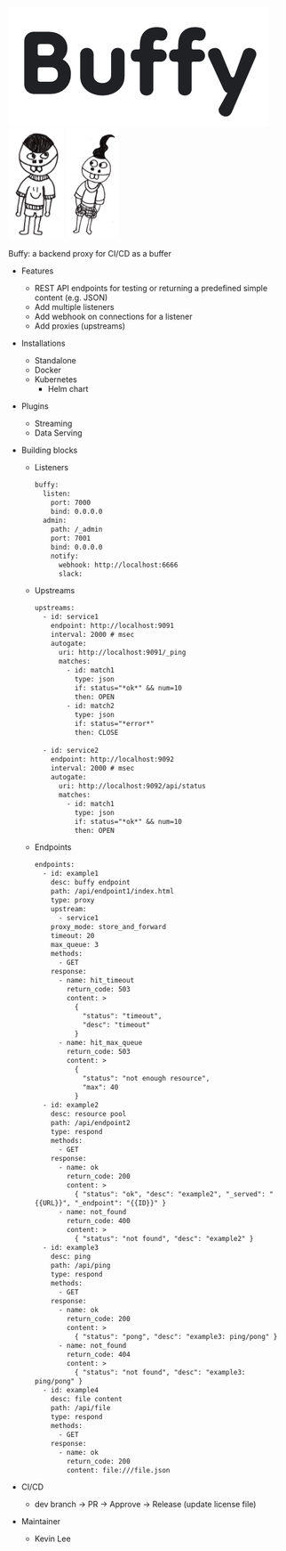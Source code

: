 ![Buffy image](https://github.com/leepro/buffy/blob/main/assets/buffy.png?raw=true) 
<img src="https://github.com/leepro/buffy/blob/main/assets/buffy_1.png?raw=true" height=200>
<img src="https://github.com/leepro/buffy/blob/main/assets/buffy_2.png?raw=true" height=200>

Buffy: a backend proxy for CI/CD as a buffer

* Features
  * REST API endpoints for testing or returning a predefined simple content (e.g. JSON)
  * Add multiple listeners
  * Add webhook on connections for a listener
  * Add proxies (upstreams)

* Installations
  * Standalone
  * Docker
  * Kubernetes
    * Helm chart

* Plugins
  * Streaming
  * Data Serving
  
* Building blocks
  * Listeners
  
    ```
    buffy:
      listen:
        port: 7000
        bind: 0.0.0.0
      admin:
        path: /_admin
        port: 7001
        bind: 0.0.0.0
        notify:
          webhook: http://localhost:6666
          slack:
    ```
 
  * Upstreams

    ```
    upstreams:
      - id: service1
        endpoint: http://localhost:9091
        interval: 2000 # msec
        autogate:
          uri: http://localhost:9091/_ping
          matches:
            - id: match1
              type: json
              if: status="*ok*" && num=10
              then: OPEN
            - id: match2
              type: json
              if: status="*error*"
              then: CLOSE          

      - id: service2
        endpoint: http://localhost:9092
        interval: 2000 # msec
        autogate:
          uri: http://localhost:9092/api/status
          matches:
            - id: match1
              type: json
              if: status="*ok*" && num=10
              then: OPEN
    ```

  * Endpoints
    ```
    endpoints:
      - id: example1
        desc: buffy endpoint
        path: /api/endpoint1/index.html
        type: proxy
        upstream:
          - service1
        proxy_mode: store_and_forward
        timeout: 20
        max_queue: 3
        methods:
          - GET
        response:
          - name: hit_timeout
            return_code: 503
            content: >
              {
                "status": "timeout",
                "desc": "timeout"
              }
          - name: hit_max_queue
            return_code: 503      
            content: >
              { 
                "status": "not enough resource",
                "max": 40
              }
      - id: example2
        desc: resource pool
        path: /api/endpoint2
        type: respond
        methods:
          - GET
        response:
          - name: ok
            return_code: 200
            content: >
              { "status": "ok", "desc": "example2", "_served": "{{URL}}", "_endpoint": "{{ID}}" }
          - name: not_found
            return_code: 400
            content: >
              { "status": "not found", "desc": "example2" }
      - id: example3
        desc: ping
        path: /api/ping
        type: respond
        methods:
          - GET
        response:
          - name: ok
            return_code: 200
            content: >
              { "status": "pong", "desc": "example3: ping/pong" }
          - name: not_found
            return_code: 404      
            content: >
              { "status": "not found", "desc": "example3: ping/pong" }
      - id: example4
        desc: file content
        path: /api/file
        type: respond
        methods:
          - GET
        response:
          - name: ok
            return_code: 200
            content: file:///file.json
    ```

* CI/CD
  * dev branch -> PR -> Approve -> Release (update license file)

* Maintainer
  * Kevin Lee

